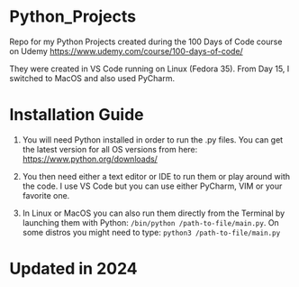 # Python_Projects
Repo for my Python Projects created during the 100 Days of Code course on Udemy
https://www.udemy.com/course/100-days-of-code/

They were created in VS Code running on Linux (Fedora 35). From Day 15, I switched to MacOS and also used PyCharm.


# Installation Guide

1. You will need Python installed in order to run the .py files. 
You can get the latest version for all OS versions from here:
https://www.python.org/downloads/

2. You then need either a text editor or IDE to run them or play around with the code.
I use VS Code but you can use either PyCharm, VIM or your favorite one.

3. In Linux or MacOS you can also run them directly from the Terminal by launching them with Python:
`/bin/python /path-to-file/main.py`.
On some distros you might need to type:
`python3 /path-to-file/main.py`

# Updated in 2024